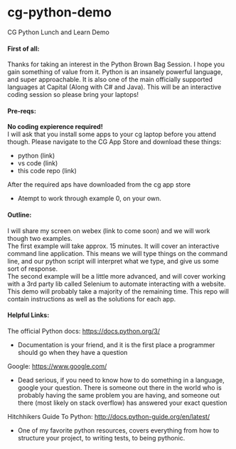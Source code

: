 # cg-python-demo
CG Python Lunch and Learn Demo

#### First of all:
Thanks for taking an interest in the Python Brown Bag Session.
I hope you gain something of value from it. Python is an insanely powerful language, and super approachable. It is also one of the main officially supported languages at Capital (Along with C# and Java). This will be an interactive coding session so please bring your laptops!

#### Pre-reqs:
**No coding expierence required!**  
I will ask that you install some apps to your cg laptop before you attend though.
Please navigate to the CG App Store and download these things:
- python (link)
- vs code (link)
- this code repo (link)

After the required aps have downloaded from the cg app store
- Atempt to work through example 0, on your own.

#### Outline:
I will share my screen on webex (link to come soon) and we will work though two examples.  
The first example will take approx. 15 minutes. It will cover an interactive command line application. This means we will type things on the command line, and our python script will interpret what we type, and give us some sort of response.  
The second example will be a little more advanced, and will cover working with a 3rd party lib called Selenium to automate interacting with a website. This demo will probably take a majority of the remaining time. 
This repo will contain instructions as well as the solutions for each app. 

#### Helpful Links:
The official Python docs: https://docs.python.org/3/  
- Documentation is your friend, and it is the first place a programmer should go when they have a question  

Google: https://www.google.com/
- Dead serious, if you need to know how to do something in a language, google your question. There is someone out there in the world who is probably having the same problem you are having, and someone out there (most likely on stack overflow) has answered your exact question

Hitchhikers Guide To Python: http://docs.python-guide.org/en/latest/
- One of my favorite python resources, covers everything from how to structure your project, to writing tests, to being pythonic.
